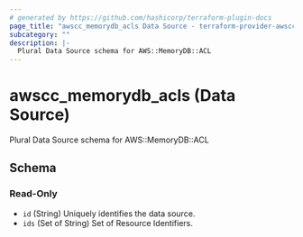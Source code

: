 ```yaml
---
# generated by https://github.com/hashicorp/terraform-plugin-docs
page_title: "awscc_memorydb_acls Data Source - terraform-provider-awscc"
subcategory: ""
description: |-
  Plural Data Source schema for AWS::MemoryDB::ACL
---
```


# awscc_memorydb_acls (Data Source)

Plural Data Source schema for AWS::MemoryDB::ACL



<!-- schema generated by tfplugindocs -->
## Schema

### Read-Only

- `id` (String) Uniquely identifies the data source.
- `ids` (Set of String) Set of Resource Identifiers.
